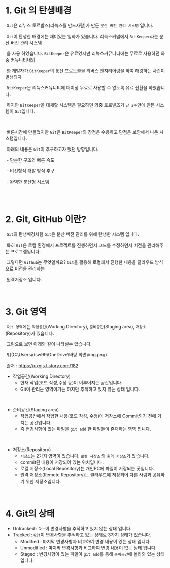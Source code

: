 #  1. Git 의 탄생배경

​	`Git`은 리누스 토르발즈(리눅스를 만드사람)가  만든 `분산 버전 관리 시스템` 입니다.

​	`Git`이 탄생한 배경에는 재미있는 일화가 있습니다. 리눅스커널에서 `BitKeeper`라는 분산 버전 관리 시스템

​	을 사용 하였습니다. `BitKeeper`은 유료였지만 리눅스커뮤니티에는 무료로 사용하던 와중 커뮤니티내의

​	한 개발자가 `BitKeeper`의 통신 프로토콜을 리버스 엔지리어링을 하여 해킹하는 사건이 발생되자 

​	`BitKeeper`은 리눅스커뮤니티에 더이상 무료로 사용할 수 없도록 유료 전환을 하였습니다.

​	하지만 `BitKeeper`을 대체할 시스템은 필요하던 와중 토르발즈가 `단 2주`만에 만든 시스템이 `Git`입니다.

<br>

​	빠른시간에 만들었지만 `Git`은 `BitKeeper`의 장점은 수용하고 단점은 보안해서 나온 시스탬입니다.

​	아래의 내용은 `Git`이 추구하고자 했던 방향입니다.

​		- 단순한 구조와 빠른 속도

​		- 비선형적 개발 방식 추구

​		- 완벽한 분산형 시스템

<br>

<br>

# 2. Git, GitHub 이란?

​	`Git`의 탄생배경처럼 `Git`은 분산 버전 관리를 위해 탄생한 시스템 입니다. 

​	특히 `Git`은 로컬 환경에서 프로젝트를 진행하면서 코드를 수정하면서 버전을 관리해주는 프로그램입니다.

​	그렇다면 `Github`는 무엇일까요?  `Git`을 활용해 로컬에서 진행한 내용을 클라우드 방식으로 버전을 관리하는

​	원격저장소 입니다. 

<br>

# 3. Git 영역

​	`Git 영역`에는 `작업공간`(Working Directory), `준비공간`(Staging area), `저장소`(Repository)가 있습니다.

​	그림으로 보면 아래와 같이 나타낼수 있습니다.

​	![](C:\Users\dsw99\OneDrive\바탕 화면\img.png)

​		출처 : https://uxgjs.tistory.com/182

- 작업공간(Working Directory) 
  - 현재 작업(코드 작성,수정 등)이 이루어지는 공간입니다.
  - Git이 관리는 영역이기는 하지만 추적하고 있지 않는 상태 입니다.

<br>

- 준비공간(Staging area)
  - 작업공간에서 작업한 내용(코드 작성, 수정)이 저장소에 Commit되기 전에 거치는 공간입니다.
  - 즉 변경사항이 있는 파일을 `git add` 한 파일들이 존재하는 영역 입니다.

<br>

- 저장소(Repository)
  - `저장소`는 2가지 영역이 있습니다. `로컬 저장소`  와 `원격 저장소`가 있습니다.
  - commit된 내용이 저장되어 있는 위치입니다.
  - 로컬 저장소(Local Repository)는 개인PC에 파일이 저장되는 곳입니다.
  - 원격 저장소(Remote Repository)는 클라우드에 저장되어 다른 사람과 공유하기 위한 저장소입니다.

<br>

# 4. Git의 상태

- Untracked : `Git`이 변경사항을 추적하고 있지 않는 상태 입니다.
- Tracked : `Git`이 변경사항을 추적하고 있는 상태로 3가지 상태가 있습니다.
  - Modified : 마지막 변경사항과 비교하여 변경 내용이 있는 상태 입니다.
  - Unmodified : 마지막 변경사항과 비교하여 변경 내용이 없는 상태 입니다.
  - Staged : 변경사항이 있는 파일이 `git add`를 통해 `준비공간`에 올라와 있는 상태 입니다.

​		



​					

  

